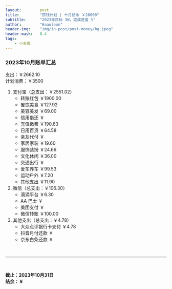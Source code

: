```yaml
---
layout:        post
title:         "攒钱计划 | 十月结余 ￥26000"
subtitle:      "2023年目标 3W，完成进度 %"
author:        "Haauleon"
header-img:    "img/in-post/post-money/bg.jpeg"
header-mask:   0.4
tags:
    - 小金库
---
```


### 2023年10月账单汇总             
支出：￥2662.10         
计划消费：￥3500        

1. 支付宝（总支出：￥2551.02）   
    - 转账红包 ￥1900.00   
    - 餐饮美食 ￥127.92    
    - 美容美发 ￥69.00     
    - 信用借还 ￥    
    - 充值缴费 ￥190.63     
    - 日用百货 ￥64.58      
    - 亲友代付 ￥     
    - 家居家装 ￥19.60    
    - 服饰装扮 ￥24.66       
    - 文化休闲 ￥36.00    
    - 交通出行 ￥      
    - 爱车养车 ￥99.53      
    - 运动户外 ￥7.20
    - 其他支出 ￥11.90      
2. 微信（总支出：￥106.30）      
    - 滴滴平台 ￥6.30   
    - AA 巴士 ￥    
    - 美团支付 ￥      
    - 微信转账 ￥100.00       
3. 其他支出（总支出：￥4.78）     
    - 大众点评银行卡支付 ￥4.78    
    - 抖音月付还款 ￥    
    - 京东白条还款 ￥   

<br>

---

<br>

**截止：2023年10月31日**      
**结余：￥**        